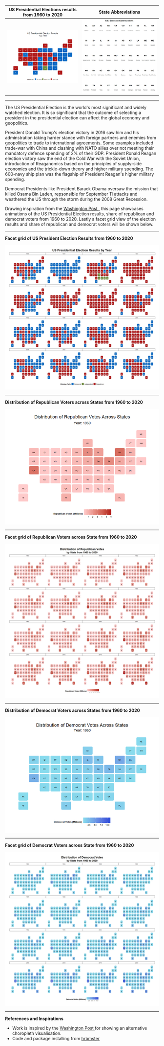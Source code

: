 


US Presidential Elections results from 1960 to 2020    |  State Abbreviations
:-------------------------:|:-------------------------:
![](election_map.gif) |  ![](Rplotabbreviations.jpeg)


---

The US Presidential Election is the world's most significant and widely watched election. It is so significant that the outcome of selecting a president in the presidential election can affect the global economy and geopolitics. 

President Donald Trump's election victory in 2016 saw him and his adminstration taking harder stance with foreign partners and enemies from geopolitics to trade to international agreements. Some examples included trade-war with China and clashing with NATO allies over not meeting their mandatory defence spending of 2% of their GDP. President Ronald Reagan election victory saw the end of the Cold War with the Soviet Union, introduction of Reaganomics based on the principles of supply-side economics and the trickle-down theory and higher military spending. The 600-navy ship plan was the flagship of President Reagan's higher military spending.  

Democrat Presidents like President Barack Obama oversaw the mission that killed Osama Bin Laden, repsonsible for September 11 attacks and weathered the US through the storm during the 2008 Great Recession.

Drawing inspiration from the <a href="https://www.washingtonpost.com/wp-srv/special/business/states-most-threatened-by-trade/"> Washington Post </a>, this page showcases animations of the US Presidential Election results, share of republican and democrat voters from 1960 to 2020. Lastly a facet grid view of the election results and share of republican and democrat voters will be shown below.  

----

**Facet grid of US President Election Results from 1960 to 2020**

![](Rplotfacet_election.jpeg)

---

**Distribution of Republican Voters across States from 1960 to 2020**

![](republican_heatmap.gif)

----

**Facet grid of Republican Voters across State from 1960 to 2020**

![](Rplotrepublican.jpeg)

----

**Distribution of Democrat Voters across States from 1960 to 2020**

![](democrat_heatmap.gif)

----

**Facet grid of Democrat Voters across State from 1960 to 2020**

![](Rplotdemocrat.jpeg)



----

**References and Inspirations**

* Work is inspired by the <a href="https://www.washingtonpost.com/wp-srv/special/business/states-most-threatened-by-trade/"> Washington Post </a> for showing an alternative choropleth visualisation.
* Code and package installing from <a href="https://github.com/hrbrmstr/statebins?tab=readme-ov-file/"> hrbmster </a>



